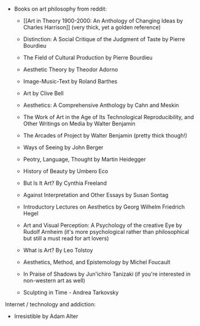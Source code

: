 - Books on art philosophy from reddit:
	- [[Art in Theory 1900-2000: An Anthology of Changing Ideas by Charles Harrison]] (very thick, yet a golden reference)
	
	- Distinction: A Social Critique of the Judgment of Taste by Pierre Bourdieu
	
	- The Field of Cultural Production by Pierre Bourdieu
	    
	- Aesthetic Theory by Theodor Adorno
	    
	- Image-Music-Text by Roland Barthes
	    
	- Art by Clive Bell
	    
	- Aesthetics: A Comprehensive Anthology by Cahn and Meskin
	    
	- The Work of Art in the Age of Its Technological Reproducibility, and Other Writings on Media by Walter Benjamin
	    
	- The Arcades of Project by Walter Benjamin (pretty thick though!)
	    
	- Ways of Seeing by John Berger
	    
	- Peotry, Language, Thought by Martin Heidegger
	    
	- History of Beauty by Umbero Eco
	    
	- But Is It Art? By Cynthia Freeland
	    
	- Against Interpretation and Other Essays by Susan Sontag
	    
	- Introductory Lectures on Aesthetics by Georg Wilhelm Friedrich Hegel
	    
	- Art and Visual Perception: A Psychology of the creative Eye by Rudolf Arnheim (it's more psychological rather than philosophical but still a must read for art lovers)
	    
	- What is Art? By Leo Tolstoy
	    
	- Aesthetics, Method, and Epistemology by Michel Foucault
	    
	- In Praise of Shadows by Jun'ichiro Tanizaki (if you're interested in non-western art as well)
	    
	- Sculpting in Time - Andrea Tarkovsky


Internet / technology and addiction:
- Irresistible by Adam Alter 